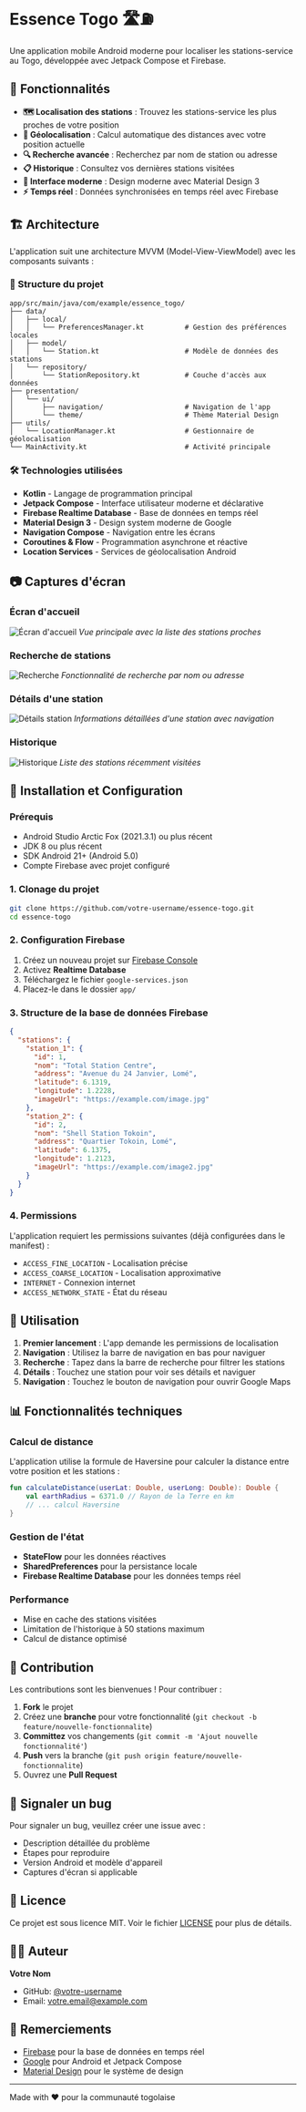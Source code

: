 # Essence Togo 🛣️⛽

Une application mobile Android moderne pour localiser les stations-service au Togo, développée avec Jetpack Compose et Firebase.

## 📱 Fonctionnalités

- **🗺️ Localisation des stations** : Trouvez les stations-service les plus proches de votre position
- **📍 Géolocalisation** : Calcul automatique des distances avec votre position actuelle
- **🔍 Recherche avancée** : Recherchez par nom de station ou adresse
- **📋 Historique** : Consultez vos dernières stations visitées
- **🎨 Interface moderne** : Design moderne avec Material Design 3
- **⚡ Temps réel** : Données synchronisées en temps réel avec Firebase

## 🏗️ Architecture

L'application suit une architecture MVVM (Model-View-ViewModel) avec les composants suivants :

### 📂 Structure du projet

```
app/src/main/java/com/example/essence_togo/
├── data/
│   ├── local/
│   │   └── PreferencesManager.kt          # Gestion des préférences locales
│   ├── model/
│   │   └── Station.kt                     # Modèle de données des stations
│   └── repository/
│       └── StationRepository.kt           # Couche d'accès aux données
├── presentation/
│   └── ui/
│       ├── navigation/                    # Navigation de l'app
│       └── theme/                         # Thème Material Design
├── utils/
│   └── LocationManager.kt                 # Gestionnaire de géolocalisation
└── MainActivity.kt                        # Activité principale
```

### 🛠️ Technologies utilisées

- **Kotlin** - Langage de programmation principal
- **Jetpack Compose** - Interface utilisateur moderne et déclarative
- **Firebase Realtime Database** - Base de données en temps réel
- **Material Design 3** - Design system moderne de Google
- **Navigation Compose** - Navigation entre les écrans
- **Coroutines & Flow** - Programmation asynchrone et réactive
- **Location Services** - Services de géolocalisation Android

## 📷 Captures d'écran

### Écran d'accueil
![Écran d'accueil](screenshots/home_screen.png)
*Vue principale avec la liste des stations proches*

### Recherche de stations
![Recherche](screenshots/search_screen.png)
*Fonctionnalité de recherche par nom ou adresse*

### Détails d'une station
![Détails station](screenshots/station_details.png)
*Informations détaillées d'une station avec navigation*

### Historique
![Historique](screenshots/history_screen.png)
*Liste des stations récemment visitées*

## 🚀 Installation et Configuration

### Prérequis
- Android Studio Arctic Fox (2021.3.1) ou plus récent
- JDK 8 ou plus récent
- SDK Android 21+ (Android 5.0)
- Compte Firebase avec projet configuré

### 1. Clonage du projet
```bash
git clone https://github.com/votre-username/essence-togo.git
cd essence-togo
```

### 2. Configuration Firebase
1. Créez un nouveau projet sur [Firebase Console](https://console.firebase.google.com/)
2. Activez **Realtime Database**
3. Téléchargez le fichier `google-services.json`
4. Placez-le dans le dossier `app/`

### 3. Structure de la base de données Firebase
```json
{
  "stations": {
    "station_1": {
      "id": 1,
      "nom": "Total Station Centre",
      "address": "Avenue du 24 Janvier, Lomé",
      "latitude": 6.1319,
      "longitude": 1.2228,
      "imageUrl": "https://example.com/image.jpg"
    },
    "station_2": {
      "id": 2,
      "nom": "Shell Station Tokoin",
      "address": "Quartier Tokoin, Lomé",
      "latitude": 6.1375,
      "longitude": 1.2123,
      "imageUrl": "https://example.com/image2.jpg"
    }
  }
}
```

### 4. Permissions
L'application requiert les permissions suivantes (déjà configurées dans le manifest) :
- `ACCESS_FINE_LOCATION` - Localisation précise
- `ACCESS_COARSE_LOCATION` - Localisation approximative
- `INTERNET` - Connexion internet
- `ACCESS_NETWORK_STATE` - État du réseau

## 🔧 Utilisation

1. **Premier lancement** : L'app demande les permissions de localisation
2. **Navigation** : Utilisez la barre de navigation en bas pour naviguer
3. **Recherche** : Tapez dans la barre de recherche pour filtrer les stations
4. **Détails** : Touchez une station pour voir ses détails et naviguer
5. **Navigation** : Touchez le bouton de navigation pour ouvrir Google Maps

## 📊 Fonctionnalités techniques

### Calcul de distance
L'application utilise la formule de Haversine pour calculer la distance entre votre position et les stations :

```kotlin
fun calculateDistance(userLat: Double, userLong: Double): Double {
    val earthRadius = 6371.0 // Rayon de la Terre en km
    // ... calcul Haversine
}
```

### Gestion de l'état
- **StateFlow** pour les données réactives
- **SharedPreferences** pour la persistance locale
- **Firebase Realtime Database** pour les données temps réel

### Performance
- Mise en cache des stations visitées
- Limitation de l'historique à 50 stations maximum
- Calcul de distance optimisé

## 🤝 Contribution

Les contributions sont les bienvenues ! Pour contribuer :

1. **Fork** le projet
2. Créez une **branche** pour votre fonctionnalité (`git checkout -b feature/nouvelle-fonctionnalite`)
3. **Committez** vos changements (`git commit -m 'Ajout nouvelle fonctionnalité'`)
4. **Push** vers la branche (`git push origin feature/nouvelle-fonctionnalite`)
5. Ouvrez une **Pull Request**

## 🐛 Signaler un bug

Pour signaler un bug, veuillez créer une issue avec :
- Description détaillée du problème
- Étapes pour reproduire
- Version Android et modèle d'appareil
- Captures d'écran si applicable

## 📄 Licence

Ce projet est sous licence MIT. Voir le fichier [LICENSE](LICENSE) pour plus de détails.

## 👨‍💻 Auteur

**Votre Nom**
- GitHub: [@votre-username](https://github.com/votre-username)
- Email: votre.email@example.com

## 🙏 Remerciements

- [Firebase](https://firebase.google.com/) pour la base de données en temps réel
- [Google](https://developer.android.com/) pour Android et Jetpack Compose
- [Material Design](https://material.io/) pour le système de design

---

Made with ❤️ pour la communauté togolaise

